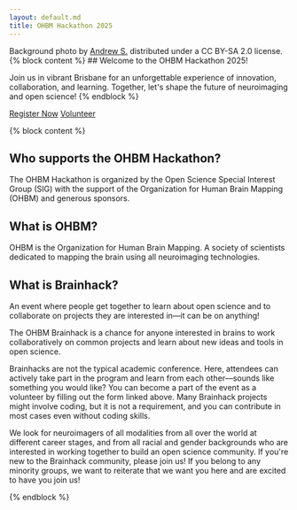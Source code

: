 ```yaml
---
layout: default.md
title: OHBM Hackathon 2025
---
```


<!-- Added floating credits for background photo -->
<div class="photo-credits">
  Background photo by
  <a href="https://flic.kr/p/puMyXa" target="_blank" rel="noopener">Andrew S.</a>
  distributed under a
  <a href="https://creativecommons.org/licenses/by-sa/2.0/" target="_blank" rel="noopener"><i class="fab fa-creative-commons"></i><i class="fa-brands fa-creative-commons-by"></i><i class="fa-brands fa-creative-commons-sa"></i></a>
  CC BY-SA 2.0 license.
</div>

<!-- set background image -->
<style>
  body {
    background: url('_img/background_imgs/brisbane_1.jpg') no-repeat center center/cover;
  }
</style>


<section class="content">
  {% block content %}
  ## Welcome to the OHBM Hackathon 2025!
  
  Join us in vibrant Brisbane for an unforgettable experience of innovation, collaboration, and learning.
  Together, let's shape the future of neuroimaging and open science!
  {% endblock %}
  <div class="cta-buttons">
    <a href="#" class="btn-primary" onclick="showPopup()">Register Now</a>
    <a href="#" class="btn-secondary" onclick="showPopup()">Volunteer</a>
  </div>
</section>

<section class="content">

{% block content %}

## Who supports the OHBM Hackathon?

The OHBM Hackathon is organized by the Open Science Special Interest Group (SIG) with the support of the Organization for Human Brain Mapping (OHBM) and generous sponsors.

## What is OHBM?

OHBM is the Organization for Human Brain Mapping.
A society of scientists dedicated to mapping the brain using all neuroimaging technologies.

## What is Brainhack?

An event where people get together to learn about open science and to collaborate on projects they are interested in—it can be on anything!

The OHBM Brainhack is a chance for anyone interested in brains to work collaboratively on common projects and learn about new ideas and tools in open science.

Brainhacks are not the typical academic conference.
Here, attendees can actively take part in the program and learn from each other—sounds like something you would like? You can become a part of the event as a volunteer by filling out the form linked above.
Many Brainhack projects might involve coding, but it is not a requirement, and you can contribute in most cases even without coding skills.

We look for neuroimagers of all modalities from all over the world at different career stages, and from all racial and gender backgrounds who are interested in working together to build an open science community.
If you're new to the Brainhack community, please join us! If you belong to any minority groups, we want to reiterate that we want you here and are excited to have you join us!


{% endblock %}
</section>

<script>
function showPopup() {
  alert("Thank you for your interest! Registration and volunteering will be announced soon. Please follow us on X @ohbm_open and our other social media channels to stay updated. In the meantime, consider submitting a project proposal or a tutorial!");
}
</script>
